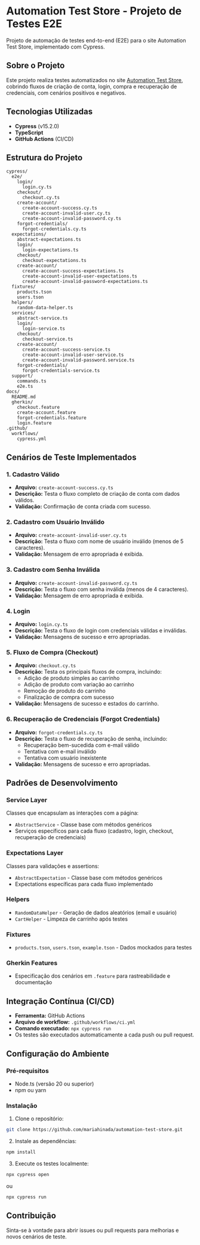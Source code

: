 # Automation Test Store - Projeto de Testes E2E

Projeto de automação de testes end-to-end (E2E) para o site Automation Test Store, implementado com Cypress.

## Sobre o Projeto

Este projeto realiza testes automatizados no site [Automation Test Store](https://automationteststore.com/), cobrindo fluxos de criação de conta, login, compra e recuperação de credenciais, com cenários positivos e negativos.

## Tecnologias Utilizadas

- **Cypress** (v15.2.0)
- **TypeScript**
- **GitHub Actions** (CI/CD)

## Estrutura do Projeto

```
cypress/
  e2e/
    login/
      login.cy.ts
    checkout/
      checkout.cy.ts
    create-account/
      create-account-success.cy.ts
      create-account-invalid-user.cy.ts
      create-account-invalid-password.cy.ts
    forgot-credentials/
      forgot-credentials.cy.ts
  expectations/
    abstract-expectations.ts
    login/
      login-expectations.ts
    checkout/
      checkout-expectations.ts
    create-account/
      create-account-success-expectations.ts
      create-account-invalid-user-expectations.ts
      create-account-invalid-password-expectations.ts
  fixtures/
    products.tson
    users.tson
  helpers/
    random-data-helper.ts
  services/
    abstract-service.ts
    login/
      login-service.ts
    checkout/
      checkout-service.ts
    create-account/
      create-account-success-service.ts
      create-account-invalid-user-service.ts
      create-account-invalid-password.service.ts
    forgot-credentials/
      forgot-credentials-service.ts
  support/
    commands.ts
    e2e.ts
docs/
  README.md
  gherkin/
    checkout.feature
    create-account.feature
    forgot-credentials.feature
    login.feature
.github/
  workflows/
    cypress.yml
```

## Cenários de Teste Implementados

### 1. Cadastro Válido

- **Arquivo:** `create-account-success.cy.ts`
- **Descrição:** Testa o fluxo completo de criação de conta com dados válidos.
- **Validação:** Confirmação de conta criada com sucesso.

### 2. Cadastro com Usuário Inválido

- **Arquivo:** `create-account-invalid-user.cy.ts`
- **Descrição:** Testa o fluxo com nome de usuário inválido (menos de 5 caracteres).
- **Validação:** Mensagem de erro apropriada é exibida.

### 3. Cadastro com Senha Inválida

- **Arquivo:** `create-account-invalid-password.cy.ts`
- **Descrição:** Testa o fluxo com senha inválida (menos de 4 caracteres).
- **Validação:** Mensagem de erro apropriada é exibida.

### 4. Login

- **Arquivo:** `login.cy.ts`
- **Descrição:** Testa o fluxo de login com credenciais válidas e inválidas.
- **Validação:** Mensagens de sucesso e erro apropriadas.

### 5. Fluxo de Compra (Checkout)

- **Arquivo:** `checkout.cy.ts`
- **Descrição:** Testa os principais fluxos de compra, incluindo:
  - Adição de produto simples ao carrinho
  - Adição de produto com variação ao carrinho
  - Remoção de produto do carrinho
  - Finalização de compra com sucesso
- **Validação:** Mensagens de sucesso e estados do carrinho.

### 6. Recuperação de Credenciais (Forgot Credentials)

- **Arquivo:** `forgot-credentials.cy.ts`
- **Descrição:** Testa o fluxo de recuperação de senha, incluindo:
  - Recuperação bem-sucedida com e-mail válido
  - Tentativa com e-mail inválido
  - Tentativa com usuário inexistente
- **Validação:** Mensagens de sucesso e erro apropriadas.

## Padrões de Desenvolvimento

### Service Layer

Classes que encapsulam as interações com a página:

- `AbstractService` - Classe base com métodos genéricos
- Serviços específicos para cada fluxo (cadastro, login, checkout, recuperação de credenciais)

### Expectations Layer

Classes para validações e assertions:

- `AbstractExpectation` - Classe base com métodos genéricos
- Expectations específicas para cada fluxo implementado

### Helpers

- `RandomDataHelper` - Geração de dados aleatórios (email e usuário)
- `CartHelper` - Limpeza de carrinho após testes

### Fixtures

- `products.tson`, `users.tson`, `example.tson` - Dados mockados para testes

### Gherkin Features

- Especificação dos cenários em `.feature` para rastreabilidade e documentação

## Integração Contínua (CI/CD)

- **Ferramenta:** GitHub Actions
- **Arquivo de workflow:** `.github/workflows/ci.yml`
- **Comando executado:** `npx cypress run`
- Os testes são executados automaticamente a cada push ou pull request.

## Configuração do Ambiente

### Pré-requisitos

- Node.ts (versão 20 ou superior)
- npm ou yarn

### Instalação

1. Clone o repositório:

```bash
git clone https://github.com/mariahinada/automation-test-store.git
```

2. Instale as dependências:

```bash
npm install
```

3. Execute os testes localmente:

```bash
npx cypress open
```

ou

```bash
npx cypress run
```

## Contribuição

Sinta-se à vontade para abrir issues ou pull requests para melhorias e novos cenários de teste.
